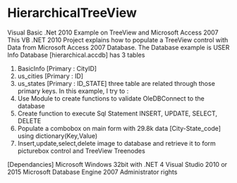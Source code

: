 # HierarchicalTreeView
Visual Basic .Net 2010 Example on TreeView and Microsoft Access 2007
This VB .NET 2010 Project explains how to populate a TreeView control with Data from Microsoft Access 2007 Database.
The Database example is USER Info
Database [hierarchical.accdb] has 3 tables
1) BasicInfo [Primary : CityID]
2) us_cities  [Primary : ID]
3) us_states  [Primary : ID_STATE]
three table are related through those primary keys.
In this example, I try to :
1) Use Module to create functions to validate OleDBConnect to the database
2) Create function to execute Sql Statement INSERT, UPDATE, SELECT, DELETE
3) Populate a combobox on main form with 29.8k data [City-State_code] using dictionary(Key,Value)
4) Insert,update,select,delete image to database and retrieve it to form picturebox control and TreeView Treenodes

<p>[Dependancies]
Microsoft Windows 32bit with .NET 4
Visual Studio 2010 or 2015
Microsoft Database Engine 2007
Administrator rights</p>
